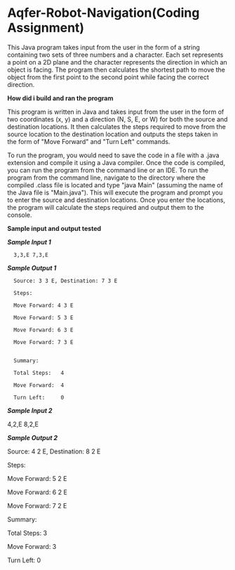 # Aqfer-Robot-Navigation(Coding Assignment)

This Java program takes input from the user in the form of a string containing two sets of three numbers and a character. Each set represents a point on a 2D plane and the character represents the direction in which an object is facing. The program then calculates the shortest path to move the object from the first point to the second point while facing the correct direction.

**How did i build and ran the program**

This program is written in Java and takes input from the user in the form of two coordinates (x, y) and a direction (N, S, E, or W) for both the source and destination locations. It then calculates the steps required to move from the source location to the destination location and outputs the steps taken in the form of "Move Forward" and "Turn Left" commands.

To run the program, you would need to save the code in a file with a .java extension and compile it using a Java compiler. Once the code is compiled, you can run the program from the command line or an IDE. To run the program from the command line, navigate to the directory where the compiled .class file is located and type "java Main" (assuming the name of the Java file is "Main.java"). This will execute the program and prompt you to enter the source and destination locations. Once you enter the locations, the program will calculate the steps required and output them to the console.

**Sample input and output tested**

   **_Sample Input 1_**

      3,3,E 7,3,E
 
 
   **_Sample Output 1_**

      Source: 3 3 E, Destination: 7 3 E

      Steps:

      Move Forward: 4 3 E

      Move Forward: 5 3 E

      Move Forward: 6 3 E

      Move Forward: 7 3 E


      Summary:

      Total Steps:   4

      Move Forward:  4

      Turn Left:     0

**_Sample Input 2_**

4,2,E 8,2,E

**_Sample Output 2_**

Source: 4 2 E, Destination: 8 2 E

Steps:

Move Forward: 5 2 E

Move Forward: 6 2 E

Move Forward: 7 2 E


Summary:

Total Steps:   3

Move Forward:  3

Turn Left:     0

